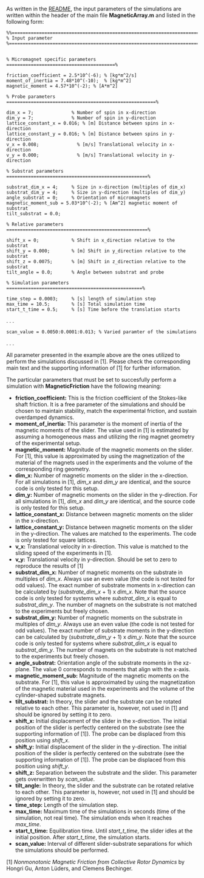 As written in the [README](../README.md), the input parameters of the simulations are written within the header of the main file **MagneticArray.m** and listed in the following form:

```
%%=======================================================================%%
% Input parameter
%========================================================================%%


% Micromagnet specific parameters ========================================%

friction_coefficient = 2.5*10^(-6); % [kg*m^2/s]
moment_of_inertia = 7.48*10^(-10);  % [kg*m^2]
magnetic_moment = 4.57*10^(-2); % [A*m^2]

% Probe parameters =======================================================%

dim_x = 7;              % Number of spin in x-direction
dim_y = 7;              % Number of spin in y-direction
lattice_constant_x = 0.016; % [m] Distance between spins in x-direction
lattice_constant_y = 0.016; % [m] Distance between spins in y-direction
v_x = 0.008;              % [m/s] Translational velocity in x-direction
v_y = 0.000;              % [m/s] Translational velocity in y-direction

% Substrat parameters ====================================================%

substrat_dim_x = 4;     % Size in x-direction (multiples of dim_x)
substrat_dim_y = 4;     % Size in y-direction (multiples of dim_y)
angle_substrat = 0;     % Orientation of micromagnets 
magnetic_moment_sub = 5.03*10^(-2); % [Am^2] magnetic moment of substrat 
tilt_substrat = 0.0;

% Relative parameters ====================================================%

shift_x = 0;            % Shift in x_direction relative to the substrat
shift_y = 0.000;        % [m] Shift in y_direction relative to the substrat
shift_z = 0.0075;       % [m] Shift in z_direction relative to the substrat
tilt_angle = 0.0;       % Angle between substrat and probe

% Simulation parameters ==================================================%

time_step = 0.0003;     % [s] length of simulation step
max_time = 10.5;        % [s] Total simulation time
start_t_time = 0.5;     % [s] Time before the translation starts 

```

.
.
.

```
scan_value = 0.0050:0.0001:0.013; % Varied paramter of the simulations

```
.
.
.

All parameter presented in the example above are the ones utilized to perform the simulations discussed in [1]. Please check the corresponding main text and the supporting information of [1] for further information. 

The particular parameters that must be set to succesfully perform a simulation with **MagneticFriction** have the following meaning:

- **friction_coefficient:** This is the friction coefficient of the Stokes-like shaft friction. It is a free parameter of the simulations and should be chosen to maintain stability, match the experimental friction, and sustain overdamped dynamics.
- **moment_of_inertia:** This parameter is the moment of inertia of the magnetic moments of the slider. The value used in [1] is estimated by assuming a homogeneous mass and utilizing the ring magnet geometry of the experimental setup.
- **magnetic_moment:** Magnitude of the magnetic moments on the slider. For [1], this value is approximated by using the magnetization of the material of the magnets used in the experiments and the volume of the corresponding ring geometry.
- **dim_x:** Number of magnetic moments on the slider in the x-direction. For all simulations in [1], *dim_x* and *dim_y* are identical, and the source code is only tested for this setup.
- **dim_y:** Number of magnetic moments on the slider in the y-direction. For all simulations in [1], *dim_x* and *dim_y* are identical, and the source code is only tested for this setup.
- **lattice_constant_x:** Distance between magnetic moments on the slider in the x-direction.
- **lattice_constant_y:** Distance between magnetic moments on the slider in the y-direction. The values are matched to the experiments. The code is only tested for square lattices.
- **v_x:** Translational velocity in x-direction. This value is matched to the sliding speed of the experiments in [1].
- **v_y:** Translational velocity in y-direction. Should be set to zero to reproduce the results of [1]
- **substrat_dim_x:** Number of magnetic moments on the substrate in multiples of *dim_x*. Always use an even value (the code is not tested for odd values). The exact number of substrate moments in x-direction can be calculated by (*substrate_dim_x* + 1) x *dim_x*. Note that the source code is only tested for systems where *substrat_dim_x* is equal to *substrat_dim_y*. The number of magnets on the substrate is not matched to the experiments but freely chosen.
- **substrat_dim_y:** Number of magnetic moments on the substrate in multiples of *dim_y*. Always use an even value (the code is not tested for odd values). The exact number of substrate moments in the y-direction can be calculated by (*substrate_dim_y* + 1) x *dim_y*. Note that the source code is only tested for systems where *substrat_dim_x* is equal to *substrat_dim_y*. The number of magnets on the substrate is not matched to the experiments but freely chosen.
- **angle_substrat:** Orientation angle of the substrate moments in the xz-plane. The value 0 corresponds to moments that align with the x-axis.
- **magnetic_moment_sub:** Magnitude of the magnetic moments on the substrate. For [1], this value is approximated by using the magnetization of the magnetic material used in the experiments and the volume of the cylinder-shaped substrate magnets.
- **tilt_substrat:** In theory, the slider and the substrate can be rotated relative to each other. This parameter is, however, not used in [1] and should be ignored by setting it to zero.
- **shift_x:** Initial displacement of the slider in the x-direction. The initial position of the slider is perfectly centered on the substrate (see the supporting information of [1]). The probe can be displaced from this position using *shift_x*.
- **shift_y:** Initial displacement of the slider in the y-direction. The initial position of the slider is perfectly centered on the substrate (see the supporting information of [1]). The probe can be displaced from this position using *shift_y*.
- **shift_z:** Separation between the substrate and the slider. This parameter gets overwritten by *scan_value*.
- **tilt_angle:** In theory, the slider and the substrate can be rotated relative to each other. This parameter is, however, not used in [1] and should be ignored by setting it to zero.
- **time_step:** Length of the simulation step.
- **max_time:** Maximum time of the simulations in seconds (time of the simulation, not real time). The simulation ends when it reaches *max_time*.
- **start_t_time:** Equilibration time. Until *start_t_time*, the slider idles at the initial position. After *start_t_time*, the simulation starts.
- **scan_value:** Interval of different slider-substrate separations for which the simulations should be performed.

[1] *Nonmonotonic Magnetic Friction from Collective Rotor Dynamics* by Hongri Gu, Anton Lüders, and Clemens Bechinger.
